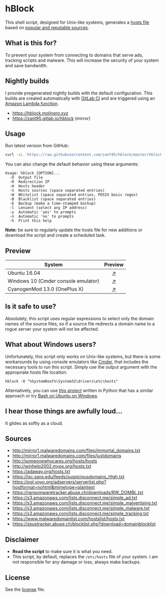 # hBlock
This shell script, designed for Unix-like systems, generates a [hosts file](http://man7.org/linux/man-pages/man5/hosts.5.html) based on [popular and reputable sources](#sources).

## What is this for?
To prevent your system from connecting to domains that serve ads, tracking scripts and malware. This will increase the security of your system and save bandwidth.

## Nightly builds
I provide pregenerated nightly builds with the default configuration. This builds are created automatically with [GitLab CI](https://gitlab.com/zant95/hblock/pipelines) and are triggered using an [Amazon Lambda function](https://gist.github.com/zant95/b181089dac06205c7fd18190e6ab8e67).
- https://hblock.molinero.xyz
- https://zant95.gitlab.io/hblock (mirror)

## Usage
Run latest version from GitHub:
```sh
curl -sL 'https://raw.githubusercontent.com/zant95/hblock/master/hblock' | sh
```
You can also change the default behavior using these arguments:
```
Usage: hblock [OPTION]...
  -O  Output file
  -R  Redirection IP
  -H  Hosts header
  -S  Hosts sources (space separated entries)
  -W  Whitelist (space separated entries, POSIX basic regex)
  -B  Blacklist (space separated entries)
  -b  Backup (make a time-stamped backup)
  -l  Lenient (select any IP address)
  -y  Automatic 'yes' to prompts
  -n  Automatic 'no' to prompts
  -h  Print this help
```
**Note:** be sure to regularly update the hosts file for new additions or download the script and create a scheduled task.

## Preview
| System                              | Preview                                               |
| ----------------------------------- | :---------------------------------------------------: |
| Ubuntu 16.04                        | [:arrow_upper_right:](resources/previews/linux.png)   |
| Windows 10 (Cmder console emulator) | [:arrow_upper_right:](resources/previews/windows.png) |
| CyanogenMod 13.0 (OnePlus X)        | [:arrow_upper_right:](resources/previews/android.png) |

## Is it safe to use?
Absolutely, this script uses regular expressions to select only the domain names of the source files, so if a source file redirects a domain name to a rogue server your system will not be affected.

## What about Windows users?
Unfortunately, this script only works on Unix-like systems, but there is some workarounds by using console emulators like [Cmder](http://cmder.net), that includes the necessary tools to run this script.
Simply use the output argument with the appropriate hosts file location:
```
hblock -O "%SystemRoot%\System32\drivers\etc\hosts"
```

Alternatively, you can use [this project](https://github.com/StevenBlack/hosts) written in Python that has a similar approach or try [Bash on Ubuntu on Windows](https://github.com/Microsoft/BashOnWindows).

## I hear those things are awfully loud...
It glides as softly as a cloud.

## Sources
- http://mirror1.malwaredomains.com/files/immortal_domains.txt
- http://mirror1.malwaredomains.com/files/justdomains
- http://someonewhocares.org/hosts/hosts
- http://winhelp2002.mvps.org/hosts.txt
- https://adaway.org/hosts.txt
- https://isc.sans.edu/feeds/suspiciousdomains_High.txt
- https://pgl.yoyo.org/adservers/serverlist.php?hostformat=nohtml&mimetype=plaintext
- https://ransomwaretracker.abuse.ch/downloads/RW_DOMBL.txt
- https://s3.amazonaws.com/lists.disconnect.me/simple_ad.txt
- https://s3.amazonaws.com/lists.disconnect.me/simple_malvertising.txt
- https://s3.amazonaws.com/lists.disconnect.me/simple_malware.txt
- https://s3.amazonaws.com/lists.disconnect.me/simple_tracking.txt
- https://www.malwaredomainlist.com/hostslist/hosts.txt
- https://zeustracker.abuse.ch/blocklist.php?download=domainblocklist

## Disclaimer
- **Read the script** to make sure it is what you need.
- This script, by default, replaces the `/etc/hosts` file of your system. I am not responsible for any damage or loss, always make backups.

## License
See the [license](LICENSE) file.


